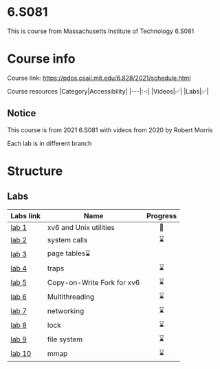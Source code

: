 # 6.S081
This is course from Massachusetts Institute of Technology 6.S081

# Course info
Course link: https://pdos.csail.mit.edu/6.828/2021/schedule.html

Course resources 
|Category|Accessibility|
|---|:-:|
|Videos|✅|
|Labs|✅|

## Notice
This course is from 2021 6.S081 with videos from 2020 by Robert Morris

Each lab is in different branch

# Structure
## Labs
|Labs link| Name| Progress|
|------- |---|:-:|
|[lab 1](https://pdos.csail.mit.edu/6.828/2021/labs/util.html) |xv6 and Unix utilities|🚧|
|[lab 2](https://pdos.csail.mit.edu/6.828/2021/labs/syscall.html) |system calls|⌛|
|[lab 3](https://pdos.csail.mit.edu/6.828/2021/labs/pgtbl.html) |page tables⌛|
|[lab 4](https://pdos.csail.mit.edu/6.828/2021/labs/traps.html) |traps|⌛|
|[lab 5](https://pdos.csail.mit.edu/6.828/2021/labs/cow.html) |Copy-on-Write Fork for xv6|⌛|
|[lab 6](https://pdos.csail.mit.edu/6.828/2021/labs/thread.html) |Multithreading|⌛|
|[lab 7](https://pdos.csail.mit.edu/6.828/2021/labs/net.html) |networking|⌛|
|[lab 8](https://pdos.csail.mit.edu/6.828/2021/labs/lock.html) |lock|⌛|
|[lab 9](https://pdos.csail.mit.edu/6.828/2021/labs/fs.html) |file system|⌛|
|[lab 10](https://pdos.csail.mit.edu/6.828/2021/labs/mmap.html)|mmap|⌛|